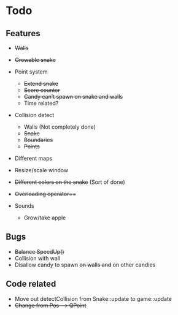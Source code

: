 # Todo

## Features

* ~~Walls~~
* ~~Growable snake~~
* Point system
	* ~~Extend snake~~
	* ~~Score counter~~
	* ~~Candy can't spawn on snake and walls~~
    * Time related?
* Collision detect
	* Walls (Not completely done)
	* ~~Snake~~ 
    * ~~Boundaries~~
	* ~~Points~~
* Different maps
* Resize/scale window
* ~~Different colors on the snake~~ (Sort of done)
* ~~Overloading operator==~~

* Sounds
	* Grow/take apple

## Bugs

* ~~Balance SpeedUp()~~
* Collision with wall
* Disallow candy to spawn ~~on walls and~~ on other candies

## Code related

* Move out detectCollision from Snake::update to game::update
* ~~Change from Pos --> QPoint~~ 
